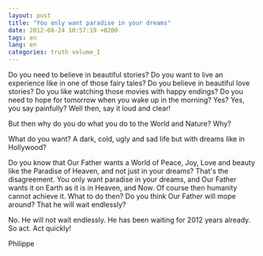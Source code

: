 ```yaml
---
layout: post
title: "You only want paradise in your dreams"
date: 2012-08-24 10:57:19 +0200
tags: en
lang: en
categories: truth volume_I
---
```

Do you need to believe in beautiful stories? Do you want to live an experience like in one of those fairy tales? Do you believe in beautiful love stories? Do you like watching those movies with happy endings? Do you need to hope for tomorrow when you wake up in the morning? Yes? Yes, you say painfully? Well then, say it loud and clear!

But then why do you do what you do to the World and Nature? Why?

What do you want? A dark, cold, ugly and sad life but with dreams like in Hollywood?

Do you know that Our Father wants a World of Peace, Joy, Love and beauty like the Paradise of Heaven, and not just in your dreams? That's the disagreement. You only want paradise in your dreams, and Our Father wants it on Earth as it is in Heaven, and Now. Of course then humanity cannot achieve it. What to do then? Do you think Our Father will mope around? That he will wait endlessly?

No. He will not wait endlessly. He has been waiting for 2012 years already. So act. Act quickly!

Philippe

<!--
This work is licensed under the terms of the Creative Commons Attribution - NonCommercial 4.0 International License.
-->